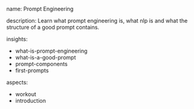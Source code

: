 name: Prompt Engineering

description: Learn what prompt engineering is, what nlp is and what the structure of a good prompt contains.

insights:
  - what-is-prompt-engineering
  - what-is-a-good-prompt
  - prompt-components
  - first-prompts

aspects:
  - workout
  - introduction
  